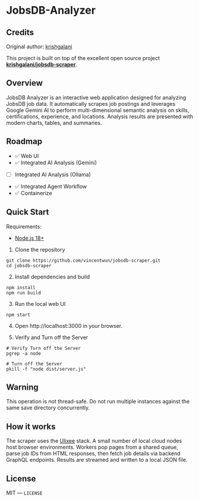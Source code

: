 # JobsDB-Analyzer

## Credits

Original author: [krishgalani](https://github.com/krishgalani)

This project is built on top of the excellent open source project **[krishgalani/jobsdb-scraper](https://github.com/krishgalani/jobsdb-scraper)**.

## Overview

JobsDB Analyzer is an interactive web application designed for analyzing JobsDB job data. It automatically scrapes job postings and leverages Google Gemini AI to perform multi-dimensional semantic analysis on skills, certifications, experience, and locations. Analysis results are presented with modern charts, tables, and summaries.

## Roadmap

- ✅ Web UI
- ✅ Integrated AI Analysis (Gemini)
- [ ] Integrated AI Analysis (Ollama)
- ✅ Integrated Agent Workflow
- ✅ Containerize

## Quick Start

Requirements:

- [Node.js 18+](https://nodejs.org/en/download/)

1. Clone the repository

```shell
git clone https://github.com/vincentwun/jobsdb-scraper.git
cd jobsdb-scraper
```

2. Install dependencies and build

```shell
npm install
npm run build
```

3. Run the local web UI

```shell
npm start
```

4. Open http://localhost:3000 in your browser.


5. Verify and Turn off the Server

```shell
# Verify Turn off the Server
pgrep -a node
```

```shell
# Turn off the Server
pkill -f "node dist/server.js"
```

## Warning

This operation is not thread-safe. Do not run multiple instances against the same save directory concurrently.

## How it works

The scraper uses the [Ulixee](https://nodejs.org/en/download/) stack. A small number of local cloud nodes host browser environments. Workers pop pages from a shared queue, parse job IDs from HTML responses, then fetch job details via backend GraphQL endpoints. Results are streamed and written to a local JSON file.


## License

MIT — `LICENSE`